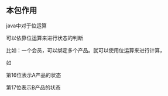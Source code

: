 ## 本包作用

java中对于位运算

可以依靠位运算来进行状态的判断

比如：一个会员，可以绑定多个产品。就可以使用位运算来进行计算，

如

第16位表示A产品的状态

第17位表示B产品的状态
